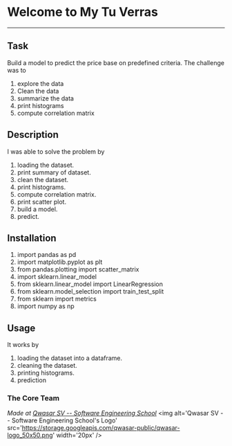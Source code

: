 # Welcome to My Tu Verras
***

## Task
Build a model to predict the price base on predefined criteria. The challenge was to 
1. explore the data
2. Clean the data
3. summarize the data
4. print histograms
5. compute correlation matrix 

## Description
I was able to solve the problem by
1. loading the dataset.
2. print summary of dataset.
3. clean the dataset.
4. print histograms.
5. compute correlation matrix.
6. print scatter plot.
7. build a model.
8. predict.

## Installation
1. import pandas as pd
2. import matplotlib.pyplot as plt
3. from pandas.plotting import scatter_matrix
4. import sklearn.linear_model
5. from sklearn.linear_model import LinearRegression
6. from sklearn.model_selection import train_test_split
7. from sklearn import metrics
8. import numpy as np

## Usage
It works by 
1. loading the dataset into a dataframe.
2. cleaning the dataset.
3. printing histograms.
4. prediction

### The Core Team


<span><i>Made at <a href='https://qwasar.io'>Qwasar SV -- Software Engineering School</a></i></span>
<span><img alt='Qwasar SV -- Software Engineering School's Logo' src='https://storage.googleapis.com/qwasar-public/qwasar-logo_50x50.png' width='20px' /></span>
